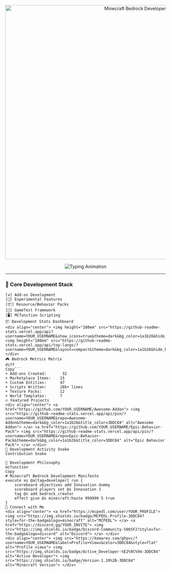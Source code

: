 <!-- Animated Minecraft Banner -->
<p align="center">
  <img src="https://raw.githubusercontent.com/YOUR_USERNAME/YOUR_USERNAME/main/minecraft-banner.gif" alt="Minecraft Bedrock Developer" width="800">
</p>

<!-- Animated Typing Text -->
<div align="center">
  <img src="https://readme-typing-svg.demolab.com?font=Fira+Code&duration=4000&pause=1000&color=3DDC84&center=true&vCenter=true&width=500&lines=Minecraft+Bedrock+Developer;Add-on+Architect;Behavior+Pack+Specialist;Scripting+Sorcerer;UI/UX+Designer" alt="Typing Animation" />
</div>

---

### 🧱 Core Development Stack
```blocks
[⚒️] Add-on Development
[🧪] Experimental Features
[📦] Resource/Behavior Packs
[📜] GameTest Framework
[🖥️] MCfunction Scripting
📦 Development Stats Dashboard
<div align="center"> <img height="180em" src="https://github-readme-stats.vercel.app/api?username=YOUR_USERNAME&show_icons=true&theme=dark&bg_color=1a1b26&hide_border=true&title_color=3DDC84&icon_color=3DDC84&include_all_commits=true"> <img height="180em" src="https://github-readme-stats.vercel.app/api/top-langs/?username=YOUR_USERNAME&layout=compact&theme=dark&bg_color=1a1b26&hide_border=true&title_color=3DDC84"> </div>
🎮 Bedrock Metrics Matrix
diff
Copy```
+ Add-ons Created:       32
+ Marketplace Items:    15
+ Custom Entities:      47
+ Scripts Written:      28k+ lines
+ Texture Packs:        12
+ World Templates:      7
🔥 Featured Projects
<div align="center"> <a href="https://github.com/YOUR_USERNAME/Awesome-Addon"> <img src="https://github-readme-stats.vercel.app/api/pin/?username=YOUR_USERNAME&repo=Awesome-Addon&theme=dark&bg_color=1a1b26&title_color=3DDC84" alt="Awesome Addon"> </a> <a href="https://github.com/YOUR_USERNAME/Epic-Behavior-Pack"> <img src="https://github-readme-stats.vercel.app/api/pin/?username=YOUR_USERNAME&repo=Epic-Behavior-Pack&theme=dark&bg_color=1a1b26&title_color=3DDC84" alt="Epic Behavior Pack"> </a> </div>
📜 Development Activity Snake
Contribution Snake

🧠 Development Philosophy
mcfunction
Copy
# Minecraft Bedrock Development Manifesto
execute as @a[tag=developer] run {
    scoreboard objectives add Innovation dummy
    scoreboard players set @s Innovation 1
    tag @s add bedrock_creator
    effect give @s minecraft:haste 999999 5 true
}
🔗 Connect with Me
<div align="center"> <a href="https://mcpedl.com/user/YOUR_PROFILE"> <img src="https://img.shields.io/badge/MCPEDL-Profile-3DDC84?style=for-the-badge&logo=minecraft" alt="MCPEDL"> </a> <a href="https://discord.gg/YOUR_INVITE"> <img src="https://img.shields.io/badge/Discord-Community-5865F2?style=for-the-badge&logo=discord" alt="Discord"> </a> </div>
<div align="center"> <img src="https://komarev.com/ghpvc/?username=YOUR_USERNAME&label=Profile+Views&color=3DDC84&style=flat" alt="Profile views"> <img src="https://img.shields.io/badge/Active_Developer-%E2%9C%94-3DDC84" alt="Active Developer"> <img src="https://img.shields.io/badge/Version-1.20%2B-3DDC84" alt="Minecraft Version"> </div> ```
